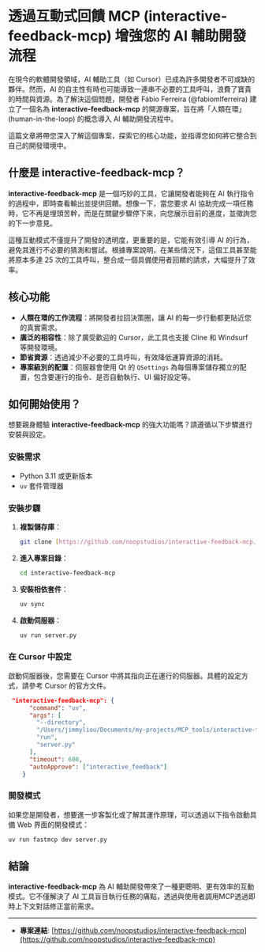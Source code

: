 # 透過互動式回饋 MCP (interactive-feedback-mcp) 增強您的 AI 輔助開發流程

在現今的軟體開發領域，AI 輔助工具（如 Cursor）已成為許多開發者不可或缺的夥伴。然而，AI 的自主性有時也可能導致一連串不必要的工具呼叫，浪費了寶貴的時間與資源。為了解決這個問題，開發者 Fábio Ferreira (@fabiomlferreira) 建立了一個名為 **interactive-feedback-mcp** 的開源專案，旨在將「人類在環」(human-in-the-loop) 的概念導入 AI 輔助開發流程中。

這篇文章將帶您深入了解這個專案，探索它的核心功能，並指導您如何將它整合到自己的開發環境中。

## 什麼是 interactive-feedback-mcp？

**interactive-feedback-mcp** 是一個巧妙的工具，它讓開發者能夠在 AI 執行指令的過程中，即時查看輸出並提供回饋。想像一下，當您要求 AI 協助完成一項任務時，它不再是埋頭苦幹，而是在關鍵步驟停下來，向您展示目前的進度，並徵詢您的下一步意見。

這種互動模式不僅提升了開發的透明度，更重要的是，它能有效引導 AI 的行為，避免其進行不必要的猜測和嘗試。根據專案說明，在某些情況下，這個工具甚至能將原本多達 25 次的工具呼叫，整合成一個具備使用者回饋的請求，大幅提升了效率。

## 核心功能

* **人類在環的工作流程**：將開發者拉回決策圈，讓 AI 的每一步行動都更貼近您的真實需求。
* **廣泛的相容性**：除了廣受歡迎的 Cursor，此工具也支援 Cline 和 Windsurf 等開發環境。
* **節省資源**：透過減少不必要的工具呼叫，有效降低運算資源的消耗。
* **專案級別的配置**：伺服器會使用 Qt 的 `QSettings` 為每個專案儲存獨立的配置，包含要運行的指令、是否自動執行、UI 偏好設定等。

## 如何開始使用？

想要親身體驗 **interactive-feedback-mcp** 的強大功能嗎？請遵循以下步驟進行安裝與設定。

### 安裝需求

* Python 3.11 或更新版本
* `uv` 套件管理器

### 安裝步驟

1.  **複製儲存庫**：
    ```bash
    git clone [https://github.com/noopstudios/interactive-feedback-mcp.git](https://github.com/noopstudios/interactive-feedback-mcp.git)
    ```

2.  **進入專案目錄**：
    ```bash
    cd interactive-feedback-mcp
    ```

3.  **安裝相依套件**：
    ```bash
    uv sync
    ```

4.  **啟動伺服器**：
    ```bash
    uv run server.py
    ```

### 在 Cursor 中設定

啟動伺服器後，您需要在 Cursor 中將其指向正在運行的伺服器。具體的設定方式，請參考 Cursor 的官方文件。
```json
 "interactive-feedback-mcp": {
      "command": "uv",
      "args": [
        "--directory",
        "/Users/jimmyliou/Documents/my-projects/MCP_tools/interactive-feedback-mcp",
        "run",
        "server.py"
      ],
      "timeout": 600,
      "autoApprove": ["interactive_feedback"]
    }
```
### 開發模式

如果您是開發者，想要進一步客製化或了解其運作原理，可以透過以下指令啟動具備 Web 界面的開發模式：

```bash
uv run fastmcp dev server.py
```

## 結論

**interactive-feedback-mcp** 為 AI 輔助開發帶來了一種更聰明、更有效率的互動模式。它不僅解決了 AI 工具盲目執行任務的痛點，透過與使用者調用MCP透過即時上下文對話修正當前需求。

---

- **專案連結**: [https://github.com/noopstudios/interactive-feedback-mcp](https://github.com/noopstudios/interactive-feedback-mcp)